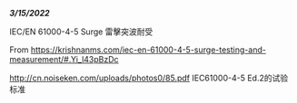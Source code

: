 ***3/15/2022***

IEC/EN 61000-4-5 Surge 雷擊突波耐受

From <https://krishnanms.com/iec-en-61000-4-5-surge-testing-and-measurement/#.Yi_l43pBzDc> 

http://cn.noiseken.com/uploads/photos0/85.pdf      IEC61000-4-5 Ed.2的试验标准


